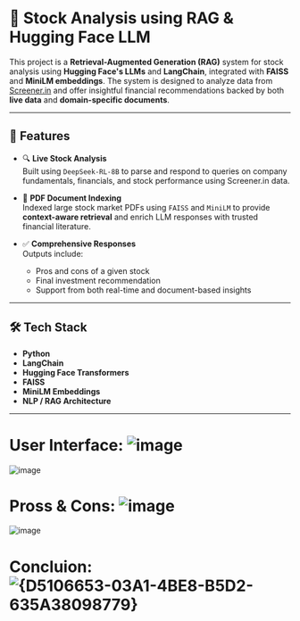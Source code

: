 # 🧠 Stock Analysis using RAG & Hugging Face LLM

This project is a **Retrieval-Augmented Generation (RAG)** system for stock analysis using **Hugging Face's LLMs** and **LangChain**, integrated with **FAISS** and **MiniLM embeddings**. The system is designed to analyze data from [Screener.in](https://www.screener.in/) and offer insightful financial recommendations backed by both **live data** and **domain-specific documents**.

---

## 🚀 Features

- 🔍 **Live Stock Analysis**  
  Built using `DeepSeek-RL-8B` to parse and respond to queries on company fundamentals, financials, and stock performance using Screener.in data.

- 📄 **PDF Document Indexing**  
  Indexed large stock market PDFs using `FAISS` and `MiniLM` to provide **context-aware retrieval** and enrich LLM responses with trusted financial literature.

- ✅ **Comprehensive Responses**  
  Outputs include:
  - Pros and cons of a given stock
  - Final investment recommendation
  - Support from both real-time and document-based insights

---

## 🛠️ Tech Stack

- **Python**
- **LangChain**
- **Hugging Face Transformers**
- **FAISS**
- **MiniLM Embeddings**
- **NLP / RAG Architecture**

---
# User Interface: ![image](https://github.com/user-attachments/assets/b98f4c0b-0efe-4fc6-bdce-854ff6cebf3d)
![image](https://github.com/user-attachments/assets/fc005529-aec8-4c9d-85a0-740104d31495)
# Pross & Cons: ![image](https://github.com/user-attachments/assets/ce3ce837-3f48-4896-b49d-b9ac09a3108b)
![image](https://github.com/user-attachments/assets/4b1f300f-449f-4e01-9157-74343fa3c790)

# Concluion: ![{D5106653-03A1-4BE8-B5D2-635A38098779}](https://github.com/user-attachments/assets/94dc81dd-cc57-49bf-8f46-8fe0126cd67f)





